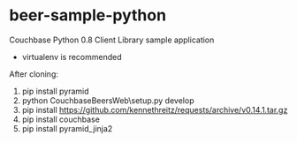 beer-sample-python
==================

Couchbase Python 0.8 Client Library sample application
 
* virtualenv is recommended

After cloning:

1. pip install pyramid
2. python CouchbaseBeersWeb\setup.py develop
3. pip install https://github.com/kennethreitz/requests/archive/v0.14.1.tar.gz
4. pip install couchbase
5. pip install pyramid_jinja2
